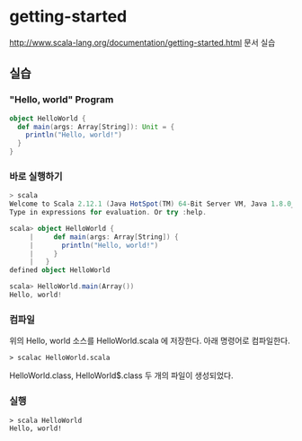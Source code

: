 # getting-started

http://www.scala-lang.org/documentation/getting-started.html 문서 실습

## 실습

### "Hello, world" Program

```scala
object HelloWorld {
  def main(args: Array[String]): Unit = {
    println("Hello, world!")
  }
}
```

### 바로 실행하기

```scala
> scala
Welcome to Scala 2.12.1 (Java HotSpot(TM) 64-Bit Server VM, Java 1.8.0_111).
Type in expressions for evaluation. Or try :help.

scala> object HelloWorld {
     |     def main(args: Array[String]) {
     |       println("Hello, world!")
     |     }
     |   }
defined object HelloWorld

scala> HelloWorld.main(Array())
Hello, world!
```

### 컴파일

위의 Hello, world 소스를 HelloWorld.scala 에 저장한다. 아래 명령어로 컴파일한다.

```
> scalac HelloWorld.scala
```

HelloWorld.class, HelloWorld$.class 두 개의 파일이 생성되었다.

### 실행

```
> scala HelloWorld
Hello, world!
```

